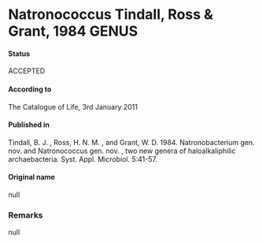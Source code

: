 # Natronococcus Tindall, Ross & Grant, 1984 GENUS

#### Status
ACCEPTED

#### According to
The Catalogue of Life, 3rd January 2011

#### Published in
Tindall, B. J. , Ross, H. N. M. , and Grant, W. D. 1984. Natronobacterium gen. nov. and Natronococcus gen. nov. , two new genera of haloalkaliphilic archaebacteria. Syst. Appl. Microbiol. 5:41-57.

#### Original name
null

### Remarks
null